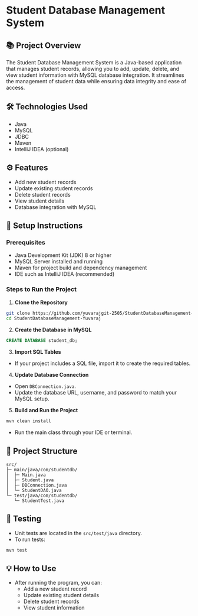 # Student Database Management System

## 📚 Project Overview

The Student Database Management System is a Java-based application that manages student records, allowing you to add, update, delete, and view student information with MySQL database integration. It streamlines the management of student data while ensuring data integrity and ease of access.

## 🛠️ Technologies Used

- Java
- MySQL
- JDBC
- Maven
- IntelliJ IDEA (optional)

## ⚙️ Features

- Add new student records
- Update existing student records
- Delete student records
- View student details
- Database integration with MySQL

## 🚀 Setup Instructions

### Prerequisites

- Java Development Kit (JDK) 8 or higher
- MySQL Server installed and running
- Maven for project build and dependency management
- IDE such as IntelliJ IDEA (recommended)

### Steps to Run the Project

1. **Clone the Repository**

```bash
git clone https://github.com/yuvarajgit-2505/StudentDatabaseManagement-Yuvaraj.git
cd StudentDatabaseManagement-Yuvaraj
```

2. **Create the Database in MySQL**

```sql
CREATE DATABASE student_db;
```

3. **Import SQL Tables**

- If your project includes a SQL file, import it to create the required tables.

4. **Update Database Connection**

- Open `DBConnection.java`.
- Update the database URL, username, and password to match your MySQL setup.

5. **Build and Run the Project**

```bash
mvn clean install
```

- Run the main class through your IDE or terminal.

## 📂 Project Structure

```
src/
├─ main/java/com/studentdb/
│  ├─ Main.java
│  ├─ Student.java
│  ├─ DBConnection.java
│  └─ StudentDAO.java
└─ test/java/com/studentdb/
   └─ StudentTest.java
```

## 🧪 Testing

- Unit tests are located in the `src/test/java` directory.
- To run tests:

```bash
mvn test
```

## 💡 How to Use

- After running the program, you can:
    - Add a new student record
    - Update existing student details
    - Delete student records
    - View student information
